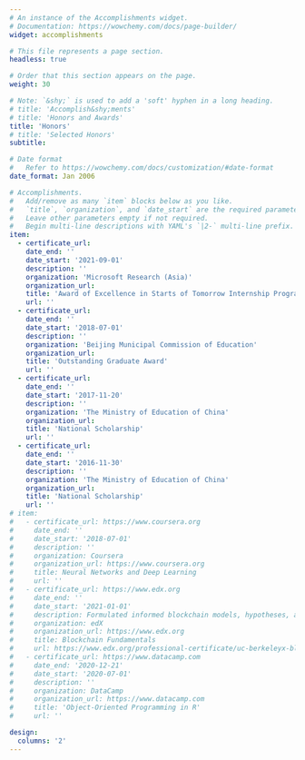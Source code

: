 ```yaml
---
# An instance of the Accomplishments widget.
# Documentation: https://wowchemy.com/docs/page-builder/
widget: accomplishments

# This file represents a page section.
headless: true

# Order that this section appears on the page.
weight: 30

# Note: `&shy;` is used to add a 'soft' hyphen in a long heading.
# title: 'Accomplish&shy;ments'
# title: 'Honors and Awards'
title: 'Honors'
# title: 'Selected Honors'
subtitle:

# Date format
#   Refer to https://wowchemy.com/docs/customization/#date-format
date_format: Jan 2006

# Accomplishments.
#   Add/remove as many `item` blocks below as you like.
#   `title`, `organization`, and `date_start` are the required parameters.
#   Leave other parameters empty if not required.
#   Begin multi-line descriptions with YAML's `|2-` multi-line prefix.
item:
  - certificate_url: 
    date_end: ''
    date_start: '2021-09-01'
    description: ''
    organization: 'Microsoft Research (Asia)'
    organization_url: 
    title: 'Award of Excellence in Starts of Tomorrow Internship Program'
    url: ''
  - certificate_url: 
    date_end: ''
    date_start: '2018-07-01'
    description: ''
    organization: 'Beijing Municipal Commission of Education'
    organization_url: 
    title: 'Outstanding Graduate Award'
    url: ''
  - certificate_url: 
    date_end: ''
    date_start: '2017-11-20'
    description: ''
    organization: 'The Ministry of Education of China'
    organization_url: 
    title: 'National Scholarship'
    url: ''
  - certificate_url: 
    date_end: ''
    date_start: '2016-11-30'
    description: ''
    organization: 'The Ministry of Education of China'
    organization_url: 
    title: 'National Scholarship'
    url: ''
# item:
#   - certificate_url: https://www.coursera.org
#     date_end: ''
#     date_start: '2018-07-01'
#     description: ''
#     organization: Coursera
#     organization_url: https://www.coursera.org
#     title: Neural Networks and Deep Learning
#     url: ''
#   - certificate_url: https://www.edx.org
#     date_end: ''
#     date_start: '2021-01-01'
#     description: Formulated informed blockchain models, hypotheses, and use cases.
#     organization: edX
#     organization_url: https://www.edx.org
#     title: Blockchain Fundamentals
#     url: https://www.edx.org/professional-certificate/uc-berkeleyx-blockchain-fundamentals
#   - certificate_url: https://www.datacamp.com
#     date_end: '2020-12-21'
#     date_start: '2020-07-01'
#     description: ''
#     organization: DataCamp
#     organization_url: https://www.datacamp.com
#     title: 'Object-Oriented Programming in R'
#     url: ''

design:
  columns: '2'
---
```

